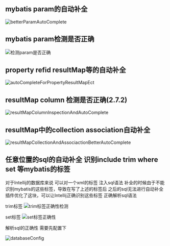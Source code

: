 ## mybatis param的自动补全
![betterParamAutoComplete](https://mybatis-1309801975.cos.ap-shanghai.myqcloud.com/screenshots/betterParamAutoComplete.gif)

## mybatis param检测是否正确
![检测param是否正确](https://mybatis-1309801975.cos.ap-shanghai.myqcloud.com/screenshots/检测param是否正确.gif)

## property refid resultMap等的自动补全
![autoCompleteForPropertyResultMapEct](https://mybatis-1309801975.cos.ap-shanghai.myqcloud.com/screenshots/autoCompleteForPropertyResultMapEct.gif)

## resultMap column 检测是否正确(2.7.2)
![resultMapColumnInspectionAndAutoComplete](https://mybatis-1309801975.cos.ap-shanghai.myqcloud.com/screenshots/resultMapColumnInspectionAndAutoComplete.gif)

## resultMap中的collection association自动补全
![resultMapCollectionAndAssociactionBetterAutoComplete](https://mybatis-1309801975.cos.ap-shanghai.myqcloud.com/screenshots/resultMapCollectionAndAssociactionBetterAutoComplete.gif)

## 任意位置的sql的自动补全 识别include trim where set 等mybatis的标签
对于Intellij的数据库来说 可以对一个xml的标签 注入sql语法
补全的时候由于不能识别mybatis的这些标签，导致在写了上述的标签后 之后的sql无法进行自动补全
插件优化了这块，可以让Intellij正确识别这些标签 正确解析sql语法

trim标签
![trim标签正确性检测](https://mybatis-1309801975.cos.ap-shanghai.myqcloud.com/screenshots/trim标签正确性检测.gif)

set标签
![set标签正确性](https://mybatis-1309801975.cos.ap-shanghai.myqcloud.com/screenshots/set标签正确性.gif)

解析sql的正确性 需要先配置下

![databaseConfig](https://mybatis-1309801975.cos.ap-shanghai.myqcloud.com/screenshots/configDatabase.png)





